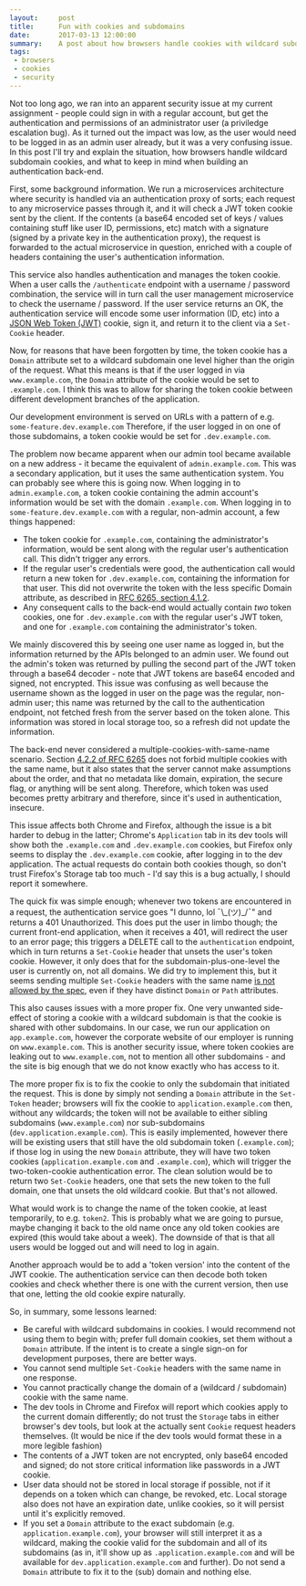 ```yaml
---
layout:     post
title:      Fun with cookies and subdomains
date:       2017-03-13 12:00:00
summary:    A post about how browsers handle cookies with wildcard subdomains and how it may cause problems
tags:
 - browsers
 - cookies
 - security
---
```


Not too long ago, we ran into an apparent security issue at my current assignment - people could sign in with a regular account, but get the authentication and permissions of an administrator user (a priviledge escalation bug). As it turned out the impact was low, as the user would need to be logged in as an admin user already, but it was a very confusing issue. In this post I'll try and explain the situation, how browsers handle wildcard subdomain cookies, and what to keep in mind when building an authentication back-end.

First, some background information. We run a microservices architecture where security is handled via an authentication proxy of sorts; each request to any microservice passes through it, and it will check a JWT token cookie sent by the client. If the contents (a base64 encoded set of keys / values containing stuff like user ID, permissions, etc) match with a signature (signed by a private key in the authentication proxy), the request is forwarded to the actual microservice in question, enriched with a couple of headers containing the user's authentication information.

This service also handles authentication and manages the token cookie. When a user calls the `/authenticate` endpoint with a username / password combination, the service will in turn call the user management microservice to check the username / password. If the user service returns an OK, the authentication service will encode some user information (ID, etc) into a [JSON Web Token (JWT)](https://jwt.io/) cookie, sign it, and return it to the client via a `Set-Cookie` header.

Now, for reasons that have been forgotten by time, the token cookie has a `Domain` attribute set to a wildcard subdomain one level higher than the origin of the request. What this means is that if the user logged in via `www.example.com`, the `Domain` attribute of the cookie would be set to `.example.com`. I think this was to allow for sharing the token cookie between different development branches of the application.

Our development environment is served on URLs with a pattern of e.g. `some-feature.dev.example.com` Therefore, if the user logged in on one of those subdomains, a token cookie would be set for `.dev.example.com`.

The problem now became apparent when our admin tool became available on a new address - it became the equivalent of `admin.example.com`. This was a secondary application, but it uses the same authentication system. You can probably see where this is going now. When logging in to `admin.example.com`, a token cookie containing the admin account's information would be set with the domain `.example.com`. When logging in to `some-feature.dev.example.com` with a regular, non-admin account, a few things happened:

 * The token cookie for `.example.com`, containing the administrator's information, would be sent along with the regular user's authentication call. This didn't trigger any errors.
 * If the regular user's credentials were good, the authentication call would return a new token for `.dev.example.com`, containing the information for that user. This did not overwrite the token with the less specific Domain attribute, as described in [RFC 6265, section 4.1.2](https://tools.ietf.org/html/rfc6265#section-4.1.2).
 * Any consequent calls to the back-end would actually contain *two* token cookies, one for `.dev.example.com` with the regular user's JWT token, and one for `.example.com` containing the administrator's token.

We mainly discovered this by seeing one user name as logged in, but the information returned by the APIs belonged to an admin user. We found out the admin's token was returned by pulling the second part of the JWT token through a base64 decoder - note that JWT tokens are base64 encoded and signed, not encrypted. This issue was confusing as well because the username shown as the logged in user on the page was the regular, non-admin user; this name was returned by the call to the authentication endpoint, not fetched fresh from the server based on the token alone. This information was stored in local storage too, so a refresh did not update the information.

The back-end never considered a multiple-cookies-with-same-name scenario. Section [4.2.2 of RFC 6265](https://tools.ietf.org/html/rfc6265#section-4.2.2) does not forbid multiple cookies with the same name, but it also states that the server cannot make assumptions about the order, and that no metadata like domain, expiration, the secure flag, or anything will be sent along. Therefore, which token was used becomes pretty arbitrary and therefore, since it's used in authentication, insecure.

This issue affects both Chrome and Firefox, although the issue is a bit harder to debug in the latter; Chrome's `Application` tab in its dev tools will show both the `.example.com` and `.dev.example.com` cookies, but Firefox only seems to display the `.dev.example.com` cookie, after logging in to the dev application. The actual requests do contain both cookies though, so don't trust Firefox's Storage tab too much - I'd say this is a bug actually, I should report it somewhere.

The quick fix was simple enough; whenever two tokens are encountered in a request, the authentication service goes "I dunno, lol ¯\\\_(ツ)_/¯" and returns a 401 Unauthorized. This does put the user in limbo though; the current front-end application, when it receives a 401, will redirect the user to an error page; this triggers a DELETE call to the `authentication` endpoint, which in turn returns a `Set-Cookie` header that unsets the user's token cookie. However, it only does that for the subdomain-plus-one-level the user is currently on, not all domains. We did try to implement this, but it seems sending multiple `Set-Cookie` headers with the same name [is not allowed by the spec](https://tools.ietf.org/html/rfc6265#section-4.1), even if they have distinct `Domain` or `Path` attributes.

This also causes issues with a more proper fix. One very unwanted side-effect of storing a cookie with a wildcard subdomain is that the cookie is shared with other subdomains. In our case, we run our application on `app.example.com`, however the corporate website of our employer is running on `www.example.com`. This is another security issue, where token cookies are leaking out to `www.example.com`, not to mention all other subdomains - and the site is big enough that we do not know exactly who has access to it.

The more proper fix is to fix the cookie to only the subdomain that initiated the request. This is done by simply not sending a `Domain` attribute in the `Set-Token` header; browsers will fix the cookie to `application.example.com` then, without any wildcards; the token will not be available to either sibling subdomains (`www.example.com`) nor sub-subdomains (`dev.application.example.com`). This is easily implemented, however there will be existing users that still have the old subdomain token (`.example.com`); if those log in using the new `Domain` attribute, they will have two token cookies (`application.example.com` and `.example.com`), which will trigger the two-token-cookie authentication error. The clean solution would be to return two `Set-Cookie` headers, one that sets the new token to the full domain, one that unsets the old wildcard cookie. But that's not allowed.

What would work is to change the name of the token cookie, at least temporarily, to e.g. `token2`. This is probably what we are going to pursue, maybe changing it back to the old name once any old token cookies are expired (this would take about a week). The downside of that is that all users would be logged out and will need to log in again.

Another approach would be to add a 'token version' into the content of the JWT cookie. The authentication service can then decode both token cookies and check whether there is one with the current version, then use that one, letting the old cookie expire naturally.

So, in summary, some lessons learned:

 * Be careful with wildcard subdomains in cookies. I would recommend not using them to begin with; prefer full domain cookies, set them without a `Domain` attribute. If the intent is to create a single sign-on for development purposes, there are better ways.
 * You cannot send multiple `Set-Cookie` headers with the same name in one response.
 * You cannot practically change the domain of a (wildcard / subdomain) cookie with the same name.
 * The dev tools in Chrome and Firefox will report which cookies apply to the current domain differently; do not trust the `Storage` tabs in either browser's dev tools, but look at the actually sent `Cookie` request headers themselves. (It would be nice if the dev tools would format these in a more legible fashion)
 * The contents of a JWT token are not encrypted, only base64 encoded and signed; do not store critical information like passwords in a JWT cookie.
 * User data should not be stored in local storage if possible, not if it depends on a token which can change, be revoked, etc. Local storage also does not have an expiration date, unlike cookies, so it will persist until it's explicitly removed.
 * If you set a `Domain` attribute to the exact subdomain (e.g. `application.example.com`), your browser will still interpret it as a wildcard, making the cookie valid for the subdomain and all of its subdomains (as in, it'll show up as `.application.example.com` and will be available for `dev.application.example.com` and further). Do not send a `Domain` attribute to fix it to the (sub) domain and nothing else.
